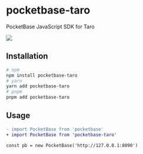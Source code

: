 # pocketbase-taro

PocketBase JavaScript SDK for Taro

<div>
  <a href="https://www.npmjs.com/package/pocketbase-taro">
    <img src="https://img.shields.io/npm/v/pocketbase-taro.svg">
  </a>
</div>

## Installation

```sh
# npm
npm install pocketbase-taro
# yarn
yarn add pocketbase-taro
# pnpm
pnpm add pocketbase-taro
```

## Usage

```diff
- import PocketBase from 'pocketbase'
+ import PocketBase from 'pocketbase-taro'

const pb = new PocketBase('http://127.0.0.1:8090')
```
